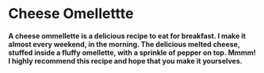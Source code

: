 # Cheese Omellettte
#### A cheese ommellette is a delicious recipe to eat for breakfast. I make it almost every weekend, in the morning. The delicious melted cheese, stuffed inside a fluffy omellette, with a sprinkle of pepper on top. Mmmm! I highly recommend this recipe and hope that you make it yourselves.
